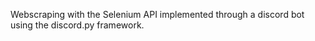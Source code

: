 Webscraping with the Selenium API implemented through a discord bot using the discord.py framework.

